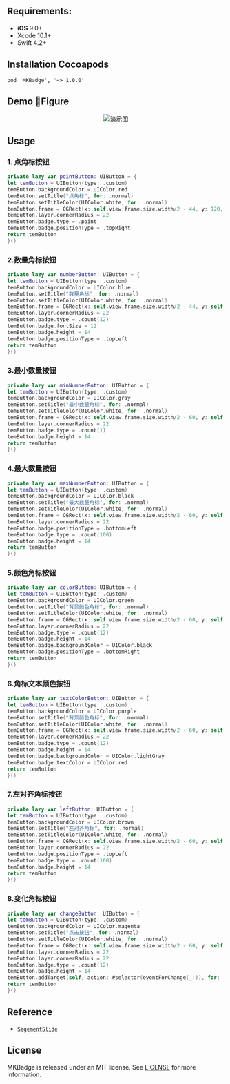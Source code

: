 ## Requirements:
- **iOS** 9.0+
- Xcode 10.1+
- Swift 4.2+

## Installation Cocoapods
<pre><code class="ruby language-ruby">pod 'MKBadge', '~> 1.0.0'</code></pre>

## Demo Figure
<p align="center">
<img src="https://code.mkurl.cn/iOSBasis/MKBadge/raw/master/1.png" title="演示图">
</p>

## Usage
### 1. 点角标按钮
```swift 
private lazy var pointButton: UIButton = {
let temButton = UIButton(type: .custom)
temButton.backgroundColor = UIColor.red
temButton.setTitle("点角标", for: .normal)
temButton.setTitleColor(UIColor.white, for: .normal)
temButton.frame = CGRect(x: self.view.frame.size.width/2 - 44, y: 120, width: 88, height: 44)
temButton.layer.cornerRadius = 22
temButton.badge.type = .point
temButton.badge.positionType = .topRight
return temButton
}()
```

### 2.数量角标按钮
```swift
private lazy var numberButton: UIButton = {
let temButton = UIButton(type: .custom)
temButton.backgroundColor = UIColor.blue
temButton.setTitle("数量角标", for: .normal)
temButton.setTitleColor(UIColor.white, for: .normal)
temButton.frame = CGRect(x: self.view.frame.size.width/2 - 44, y: self.pointButton.frame.origin.y + 44 + 20, width: 88, height: 44)
temButton.layer.cornerRadius = 22
temButton.badge.type = .count(12)
temButton.badge.fontSize = 12
temButton.badge.height = 14
temButton.badge.positionType = .topLeft
return temButton
}()
```

### 3.最小数量按钮
```swift
private lazy var minNumberButton: UIButton = {
let temButton = UIButton(type: .custom)
temButton.backgroundColor = UIColor.gray
temButton.setTitle("最小数量角标", for: .normal)
temButton.setTitleColor(UIColor.white, for: .normal)
temButton.frame = CGRect(x: self.view.frame.size.width/2 - 60, y: self.numberButton.frame.origin.y + 44 + 20, width: 120, height: 44)
temButton.layer.cornerRadius = 22
temButton.badge.type = .count(1)
temButton.badge.height = 14
return temButton
}()
```
### 4.最大数量按钮
```swift
private lazy var maxNumberButton: UIButton = {
let temButton = UIButton(type: .custom)
temButton.backgroundColor = UIColor.black
temButton.setTitle("最大数量角标", for: .normal)
temButton.setTitleColor(UIColor.white, for: .normal)
temButton.frame = CGRect(x: self.view.frame.size.width/2 - 60, y: self.minNumberButton.frame.origin.y + 44 + 20, width: 120, height: 44)
temButton.layer.cornerRadius = 22
temButton.badge.positionType = .bottomLeft
temButton.badge.type = .count(100)
temButton.badge.height = 14
return temButton
}()
``` 

### 5.颜色角标按钮  
```swift
private lazy var colorButton: UIButton = {
let temButton = UIButton(type: .custom)
temButton.backgroundColor = UIColor.green
temButton.setTitle("背景颜色角标", for: .normal)
temButton.setTitleColor(UIColor.white, for: .normal)
temButton.frame = CGRect(x: self.view.frame.size.width/2 - 60, y: self.maxNumberButton.frame.origin.y + 44 + 20, width: 120, height: 44)
temButton.layer.cornerRadius = 22
temButton.badge.type = .count(12)
temButton.badge.height = 14
temButton.badge.backgroundColor = UIColor.black
temButton.badge.positionType = .bottomRight
return temButton
}()
``` 

### 6.角标文本颜色按钮
```swift
private lazy var textColorButton: UIButton = {
let temButton = UIButton(type: .custom)
temButton.backgroundColor = UIColor.purple
temButton.setTitle("背景颜色角标", for: .normal)
temButton.setTitleColor(UIColor.white, for: .normal)
temButton.frame = CGRect(x: self.view.frame.size.width/2 - 60, y: self.colorButton.frame.origin.y + 44 + 20, width: 120, height: 44)
temButton.layer.cornerRadius = 22
temButton.badge.type = .count(12)
temButton.badge.height = 14
temButton.badge.backgroundColor = UIColor.lightGray
temButton.badge.textColor = UIColor.red
return temButton
}()
```

### 7.左对齐角标按钮
```swift
private lazy var leftButton: UIButton = {
let temButton = UIButton(type: .custom)
temButton.backgroundColor = UIColor.brown
temButton.setTitle("左对齐角标", for: .normal)
temButton.setTitleColor(UIColor.white, for: .normal)
temButton.frame = CGRect(x: self.view.frame.size.width/2 - 60, y: self.textColorButton.frame.origin.y + 44 + 20, width: 120, height: 44)
temButton.layer.cornerRadius = 22
temButton.badge.positionType = .topLeft
temButton.badge.type = .count(100)
temButton.badge.height = 14
return temButton
}()
```

### 8.变化角标按钮
```swift
private lazy var changeButton: UIButton = {
let temButton = UIButton(type: .custom)
temButton.backgroundColor = UIColor.magenta
temButton.setTitle("点击按钮", for: .normal)
temButton.setTitleColor(UIColor.white, for: .normal)
temButton.frame = CGRect(x: self.view.frame.size.width/2 - 60, y: self.leftButton.frame.origin.y + 44 + 20, width: 120, height: 44)
temButton.layer.cornerRadius = 22
temButton.layer.cornerRadius = 22
temButton.badge.type = .count(12)
temButton.badge.height = 14
temButton.addTarget(self, action: #selector(eventForChange(_:)), for: .touchUpInside)
return temButton
}()
```

## Reference
<ul>
<li><a href="https://github.com/Jiar/SegementSlide/blob/master/Source/Segement/BadgeView.swift"><code>SegementSlide</code></a></li>
</ul>


## License
MKBadge is released under an MIT license. See [LICENSE](LICENSE) for more information.

